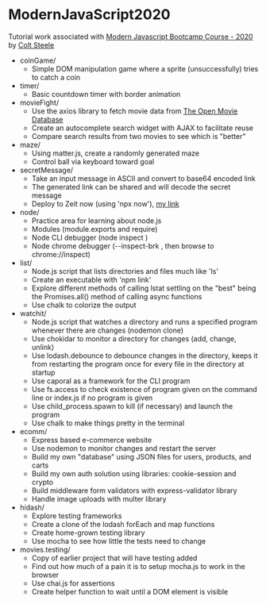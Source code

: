# ModernJavaScript2020

Tutorial work associated with [Modern Javascript Bootcamp Course - 2020](https://www.udemy.com/course/javascript-beginners-complete-tutorial) by [Colt Steele](https://www.udemy.com/user/coltsteele/)

* coinGame/
     * Simple DOM manipulation game where a sprite (unsuccessfully) tries to catch a coin
* timer/
     * Basic countdown timer with border animation
* movieFight/
     * Use the axios library to fetch movie data from [The Open Movie Database](http://www.omdbapi.com/)
     * Create an autocomplete search widget with AJAX to facilitate reuse
     * Compare search results from two movies to see which is "better"
* maze/
     * Using matter.js, create a randomly generated maze
     * Control ball via keyboard toward goal
* secretMessage/
     * Take an input message in ASCII and convert to base64 encoded link
     * The generated link can be shared and will decode the secret message
     * Deploy to Zeit now (using 'npx now'), [my link](https://modern-js-bootcamp2020-mraa0okf2.now.sh/index.html)
* node/
     * Practice area for learning about node.js
     * Modules (module.exports and require)
     * Node CLI debugger (node inspect <filename>)
     * Node chrome debugger (--inspect-brk <filename>, then browse to chrome://inspect)
* list/
     * Node.js script that lists directories and files much like 'ls'
     * Create an executable with 'npm link'
     * Explore different methods of calling lstat settling on the "best" being the Promises.all() method of calling async functions
     * Use chalk to colorize the output
* watchit/
     * Node.js script that watches a directory and runs a specified program whenever there are changes (nodemon clone)
     * Use chokidar to monitor a directory for changes (add, change, unlink)
     * Use lodash.debounce to debounce changes in the directory, keeps it from restarting the program once for every file in the directory at startup
     * Use caporal as a framework for the CLI program
     * Use fs.access to check existence of program given on the command line or index.js if no program is given
     * Use child_process.spawn to kill (if necessary) and launch the program
     * Use chalk to make things pretty in the terminal
* ecomm/
     * Express based e-commerce website
     * Use nodemon to monitor changes and restart the server
     * Build my own "database" using JSON files for users, products, and carts
     * Build my own auth solution using libraries: cookie-session and crypto
     * Build middleware form validators with express-validator library
     * Handle image uploads with multer library
* hidash/
     * Explore testing frameworks
     * Create a clone of the lodash forEach and map functions
     * Create home-grown testing library
     * Use mocha to see how little the tests need to change
* movies.testing/
     * Copy of earlier project that will have testing added
     * Find out how much of a pain it is to setup mocha.js to work in the browser
     * Use chai.js for assertions
     * Create helper function to wait until a DOM element is visible